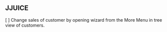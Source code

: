 JJUICE
------

[ ]	Change sales of customer by opening wizard from the More Menu in tree view of customers. 

